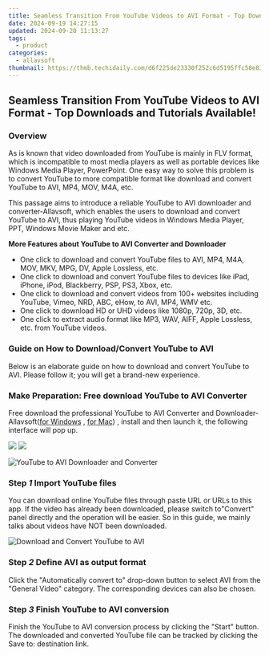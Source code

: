 ```yaml
---
title: Seamless Transition From YouTube Videos to AVI Format - Top Downloads and Tutorials Available!
date: 2024-09-19 14:27:15
updated: 2024-09-20 11:13:27
tags:
  - product
categories:
  - allavsoft
thumbnail: https://thmb.techidaily.com/d6f225de23330f252c6d5195ffc58e836dfeb5e08b530725208b4f5fec9ae8dd.JPG
---
```


## Seamless Transition From YouTube Videos to AVI Format - Top Downloads and Tutorials Available!

### Overview

As is known that video downloaded from YouTube is mainly in FLV format, which is incompatible to most media players as well as portable devices like Windows Media Player, PowerPoint. One easy way to solve this problem is to convert YouTube to more compatible format like download and convert YouTube to AVI, MP4, MOV, M4A, etc.

This passage aims to introduce a reliable YouTube to AVI downloader and converter-Allavsoft, which enables the users to download and convert YouTube to AVI, thus playing YouTube videos in Windows Media Player, PPT, Windows Movie Maker and etc.

**More Features about YouTube to AVI Converter and Downloader**

* One click to download and convert YouTube files to AVI, MP4, M4A, MOV, MKV, MPG, DV, Apple Lossless, etc.
* One click to download and convert YouTube files to devices like iPad, iPhone, iPod, Blackberry, PSP, PS3, Xbox, etc.
* One click to download and convert videos from 100+ websites including YouTube, Vimeo, NRD, ABC, eHow, to AVI, MP4, WMV etc.
* One click to download HD or UHD videos like 1080p, 720p, 3D, etc.
* One click to extract audio format like MP3, WAV, AIFF, Apple Lossless, etc. from YouTube videos.

### Guide on How to Download/Convert YouTube to AVI

Below is an elaborate guide on how to download and convert YouTube to AVI. Please follow it; you will get a brand-new experience.

### Make Preparation: Free download YouTube to AVI Converter

Free download the professional YouTube to AVI Converter and Downloader- Allavsoft([for Windows](https://tools.techidaily.com/allavsoft/products/) , [for Mac](https://tools.techidaily.com/allavsoft/products/)) , install and then launch it, the following interface will pop up.

[![](https://www.allavsoft.com/how-to/../images/how-to/free-download-win.jpg)](https://tools.techidaily.com/allavsoft/products/) [![](https://www.allavsoft.com/how-to/../images/how-to/free-download-mac.jpg)](https://tools.techidaily.com/allavsoft/products/)

![YouTube to AVI Downloader and Converter](https://www.allavsoft.com/how-to/../images/allavsoft/screen-shot-600.jpg)

### Step _1_ Import YouTube files

You can download online YouTube files through paste URL or URLs to this app. If the video has already been downloaded, please switch to"Convert" panel directly and the operation will be easier. So in this guide, we mainly talks about videos have NOT been downloaded.

![Download and Convert YouTube to AVI](https://www.allavsoft.com/how-to/../images/how-to/convert-youtube-to-avi/download-convert-youtube-to-avi.jpg)

### Step _2_ Define AVI as output format

Click the "Automatically convert to" drop-down button to select AVI from the "General Video" category. The corresponding devices can also be chosen.

### Step _3_ Finish YouTube to AVI conversion

Finish the YouTube to AVI conversion process by clicking the "Start" button. The downloaded and converted YouTube file can be tracked by clicking the Save to: destination link.

<ins class="adsbygoogle"
     style="display:block"
     data-ad-format="autorelaxed"
     data-ad-client="ca-pub-7571918770474297"
     data-ad-slot="1223367746"></ins>



<ins class="adsbygoogle"
     style="display:block"
     data-ad-client="ca-pub-7571918770474297"
     data-ad-slot="8358498916"
     data-ad-format="auto"
     data-full-width-responsive="true"></ins>
